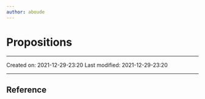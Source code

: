```yaml
---
author: aboude
---
```

# Propositions
___

Created on: 2021-12-29-23:20
Last modified: 2021-12-29-23:20

___

## Reference